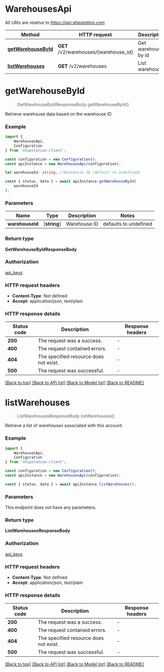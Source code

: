 # WarehousesApi

All URIs are relative to *https://api.shipstation.com*

|Method | HTTP request | Description|
|------------- | ------------- | -------------|
|[**getWarehouseById**](#getwarehousebyid) | **GET** /v2/warehouses/{warehouse_id} | Get warehouse by id|
|[**listWarehouses**](#listwarehouses) | **GET** /v2/warehouses | List warehouses|

# **getWarehouseById**
> GetWarehouseByIdResponseBody getWarehouseById()

Retrieve warehouse data based on the warehouse ID

### Example

```typescript
import {
    WarehousesApi,
    Configuration
} from 'shipstation-client';

const configuration = new Configuration();
const apiInstance = new WarehousesApi(configuration);

let warehouseId: string; //Warehouse ID (default to undefined)

const { status, data } = await apiInstance.getWarehouseById(
    warehouseId
);
```

### Parameters

|Name | Type | Description  | Notes|
|------------- | ------------- | ------------- | -------------|
| **warehouseId** | [**string**] | Warehouse ID | defaults to undefined|


### Return type

**GetWarehouseByIdResponseBody**

### Authorization

[api_keys](../README.md#api_keys)

### HTTP request headers

 - **Content-Type**: Not defined
 - **Accept**: application/json, text/plain


### HTTP response details
| Status code | Description | Response headers |
|-------------|-------------|------------------|
|**200** | The request was a success. |  -  |
|**400** | The request contained errors. |  -  |
|**404** | The specified resource does not exist. |  -  |
|**500** | The request was successful. |  -  |

[[Back to top]](#) [[Back to API list]](../README.md#documentation-for-api-endpoints) [[Back to Model list]](../README.md#documentation-for-models) [[Back to README]](../README.md)

# **listWarehouses**
> ListWarehousesResponseBody listWarehouses()

Retrieve a list of warehouses associated with this account.

### Example

```typescript
import {
    WarehousesApi,
    Configuration
} from 'shipstation-client';

const configuration = new Configuration();
const apiInstance = new WarehousesApi(configuration);

const { status, data } = await apiInstance.listWarehouses();
```

### Parameters
This endpoint does not have any parameters.


### Return type

**ListWarehousesResponseBody**

### Authorization

[api_keys](../README.md#api_keys)

### HTTP request headers

 - **Content-Type**: Not defined
 - **Accept**: application/json, text/plain


### HTTP response details
| Status code | Description | Response headers |
|-------------|-------------|------------------|
|**200** | The request was a success. |  -  |
|**400** | The request contained errors. |  -  |
|**404** | The specified resource does not exist. |  -  |
|**500** | The request was successful. |  -  |

[[Back to top]](#) [[Back to API list]](../README.md#documentation-for-api-endpoints) [[Back to Model list]](../README.md#documentation-for-models) [[Back to README]](../README.md)

